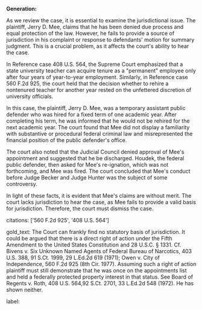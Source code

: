 **Generation:**


As we review the case, it is essential to examine the jurisdictional issue. The plaintiff, Jerry D. Mee, claims that he has been denied due process and equal protection of the law. However, he fails to provide a source of jurisdiction in his complaint or response to defendants' motion for summary judgment. This is a crucial problem, as it affects the court's ability to hear the case.

In Reference case 408 U.S. 564, the Supreme Court emphasized that a state university teacher can acquire tenure as a "permanent" employee only after four years of year-to-year employment. Similarly, in Reference case 560 F.2d 925, the court held that the decision whether to rehire a nontenured teacher for another year rested on the unfettered discretion of university officials.

In this case, the plaintiff, Jerry D. Mee, was a temporary assistant public defender who was hired for a fixed term of one academic year. After completing his term, he was informed that he would not be rehired for the next academic year. The court found that Mee did not display a familiarity with substantive or procedural federal criminal law and misrepresented the financial position of the public defender's office.

The court also noted that the Judicial Council denied approval of Mee's appointment and suggested that he be discharged. Houdek, the federal public defender, then asked for Mee's re-ignation, which was not forthcoming, and Mee was fired. The court concluded that Mee's conduct before Judge Becker and Judge Hunter was the subject of some controversy.

In light of these facts, it is evident that Mee's claims are without merit. The court lacks jurisdiction to hear the case, as Mee fails to provide a valid basis for jurisdiction. Therefore, the court must dismiss the case.



citations: ['560 F.2d 925', '408 U.S. 564']

gold_text: The Court can frankly find no statutory basis of jurisdiction. It could be argued that there is a direct right of action under the Fifth Amendment to the United States Constitution and 28 U.S.C. § 1331. Cf. Bivens v. Six Unknown Named Agents of Federal Bureau of Narcotics, 403 U.S. 388, 91 S.Ct. 1999, 29 L.Ed.2d 619 (1971); Owen v. City of Independence, 560 F.2d 925 (8th Cir. 1977). Assuming such a right of action plaintiff must still demonstrate that he was once on the appointments list and held a federally protected property interest in that status. See Board of Regents v. Roth, 408 U.S. 564,92 S.Ct. 2701, 33 L.Ed.2d 548 (1972). He has shown neither.

label: 